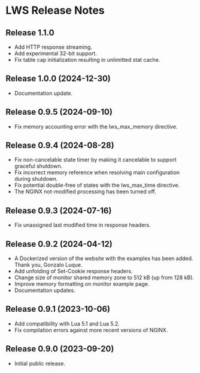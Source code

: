 # LWS Release Notes


## Release 1.1.0

- Add HTTP response streaming.
- Add experimental 32-bit support.
- Fix table cap initialization resulting in unlimitted stat cache.


## Release 1.0.0 (2024-12-30)

- Documentation update.


## Release 0.9.5 (2024-09-10)

- Fix memory accounting error with the lws_max_memory directive.


## Release 0.9.4 (2024-08-28)

- Fix non-cancelable state timer by making it cancelable to support graceful shutdown.
- Fix incorrect memory reference when resolving main configuration during shutdown.
- Fix potential double-free of states with the lws_max_time directive.
- The NGINX not-modified processing has been turned off.


## Release 0.9.3 (2024-07-16)

- Fix unassigned last modified time in response headers.


## Release 0.9.2 (2024-04-12)

- A Dockerized version of the website with the examples has been added. Thank you, Gonzalo Luque.
- Add unfolding of Set-Cookie response headers.
- Change size of monitor shared memory zone to 512 kB (up from 128 kB).
- Improve memory formatting on monitor example page.
- Documentation updates.


## Release 0.9.1 (2023-10-06)

- Add compatibility with Lua 5.1 and Lua 5.2.
- Fix compilation errors against more recent versions of NGINX.


## Release 0.9.0 (2023-09-20)

- Initial public release.
